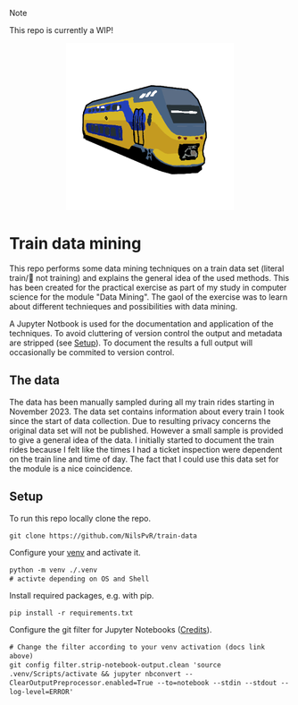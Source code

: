 > [!NOTE]
> This repo is currently a WIP!

<div align="center">
    <img src="./nl-train-icon.png" height="300" width="300" /> 
</div>

# Train data mining

This repo performs some data mining techniques on a train data set (literal train/🚄 not training) and explains the general idea of the used methods. This has been created for the practical exercise as part of my study in computer science for the module "Data Mining". The gaol of the exercise was to learn about different technieques and possibilities with data mining.

A Jupyter Notbook is used for the documentation and application of the techniques. To avoid cluttering of version control the output and metadata are stripped (see [Setup](#setup)). To document the results a full output will occasionally be commited to version control.

## The data

The data has been manually sampled during all my train rides starting in November 2023. The data set contains information about every train I took since the start of data collection. Due to resulting privacy concerns the original data set will not be published. However a small sample is provided to give a general idea of the data.
I initially started to document the train rides because I felt like the times I had a ticket inspection were dependent on the train line and time of day. The fact that I could use this data set for the module is a nice coincidence.

## Setup
To run this repo locally clone the repo.
```shell
git clone https://github.com/NilsPvR/train-data
```
Configure your [venv](https://docs.python.org/3/library/venv.html) and activate it.
```shell
python -m venv ./.venv
# activte depending on OS and Shell
```
Install required packages, e.g. with pip.
```shell
pip install -r requirements.txt
```
Configure the git filter for Jupyter Notebooks ([Credits](https://gist.github.com/33eyes/431e3d432f73371509d176d0dfb95b6e)).
```shell
# Change the filter according to your venv activation (docs link above)
git config filter.strip-notebook-output.clean 'source .venv/Scripts/activate && jupyter nbconvert --ClearOutputPreprocessor.enabled=True --to=notebook --stdin --stdout --log-level=ERROR'
```

